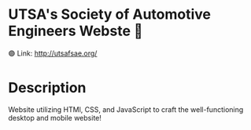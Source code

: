 # UTSA's Society of Automotive Engineers Webste 🚙
🟣 Link: http://utsafsae.org/

# Description 
Website utilizing HTMl, CSS, and JavaScript to craft the well-functioning desktop and mobile website!

